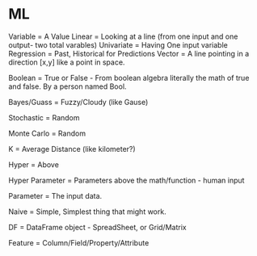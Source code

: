 # ML

Variable = A Value
Linear = Looking at a line (from one input and one output- two total varables)
Univariate = Having One input variable
Regression = Past, Historical for Predictions
Vector = A line pointing in a direction [x,y] like a point in space.

Boolean = True or False - From boolean algebra literally the math of true and false. By a person named Bool.

Bayes/Guass = Fuzzy/Cloudy (like Gause)

Stochastic = Random

Monte Carlo = Random

K = Average Distance (like kilometer?)

Hyper = Above

Hyper Parameter = Parameters above the math/function - human input

Parameter = The input data.

Naive = Simple, Simplest thing that might work.

DF = DataFrame object - SpreadSheet, or Grid/Matrix

Feature = Column/Field/Property/Attribute
